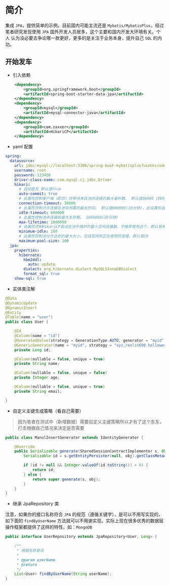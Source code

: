 # 简介

集成 `JPA`，提供简单的示例。目前国内可能主流还是 `Mybatis/MybatisPlus`，经过笔者研究发现使用 `JPA` 国外开发人员居多，这个主要和国内开发大环境有关。个人
认为没必要去争论哪一款更好，更多的是关注于业务本身，提升自己 `SQL` 的内功。

## 开始发车

* 引入依赖

```xml
    <dependency>
        <groupId>org.springframework.boot</groupId>
        <artifactId>spring-boot-starter-data-jpa</artifactId>
    </dependency>
    <dependency>
        <groupId>mysql</groupId>
        <artifactId>mysql-connector-java</artifactId>
    </dependency>
    <dependency>
        <groupId>com.zaxxer</groupId>
        <artifactId>HikariCP</artifactId>
    </dependency>
```

* yaml 配置

```yaml
spring:
  datasource:
    url: jdbc:mysql://localhost:3306/spring-boot-mybatisplus?useUnicode=true&characterEncoding=utf-8
    username: root
    password: 123456
    driver-class-name: com.mysql.cj.jdbc.Driver
    hikari:
      # 自动提交 默认值true
      auto-commit: true
      # 此属性控制客户端（即您）将等待来自池的连接的最大毫秒数。 默认值30000（30秒）
      connection-timeout: 30000
      # 此属性控制允许连接在池中闲置的最长时间。 默认值600000(10分钟)，此设置仅适用于minimumIdle定义为小于maximumPoolSize。
      idle-timeout: 600000
      # 此属性控制池中连接的最大生存期。 1800000(30分钟)
      max-lifetime: 1800000
      # 该属性控制HikariCP尝试在池中维护的最小空闲连接数。不推荐使用这个，默认是和maximum-pool-size相等
      minimum-idle: 100
      # 此属性控制池允许达到的最大大小，包括空闲和正在使用的连接。默认值10
      maximum-pool-size: 100
  jpa:
    properties:
      hibernate:
        hbm2ddl:
          auto: update
        dialect: org.hibernate.dialect.MySQL5InnoDBDialect
        format_sql: true
    show-sql: true
```

* 实体类注解

```java
@Data
@DynamicUpdate
@DynamicInsert
@Entity
@Table(name = "user")
public class User {

    @Id
    @Column(name = "id")
    @GeneratedValue(strategy = GenerationType.AUTO, generator = "myid")
    @GenericGenerator(name = "myid", strategy = "xyz.rexlin600.helloworld.config.ManulInsertGenerator")
    private Long id;

    @Column(nullable = false, unique = true)
    private String name;

    @Column(nullable = false, unique = false)
    private Integer age;

    @Column(nullable = false, unique = true)
    private String email;

}
```

* 自定义主键生成策略（看自己需要）

> 因为笔者在测试中（新增数据）需要自定义主键策略所以才有了这个东东，打击根据自己情况来决定是否需要

```java
public class ManulInsertGenerator extends IdentityGenerator {

    @Override
    public Serializable generate(SharedSessionContractImplementor s, Object obj) throws HibernateException {
        Serializable id = s.getEntityPersister(null, obj).getClassMetadata().getIdentifier(obj, s);

        if (id != null && Integer.valueOf(id.toString()) > 0) {
            return id;
        } else {
            return super.generate(s, obj);
        }
    }
}
```

* 继承 JpaRepository 类

注意，如果你的接口名称符合 `JPA` 的规范（遵循关键字），是可以不用写实现的，如下面的 `findByUserName` 方法就可以不用谢实现。实际上现在很多优秀的数据层
操作框架都提供了这样的特性，如：`MongoDB`

```java
public interface UserRepository extends JpaRepository<User, Long> {

    /**
     * 根据名称查找
     *
     * @param userName
     * @return
     */
    List<User> findByUserName(String userName);
}
```


